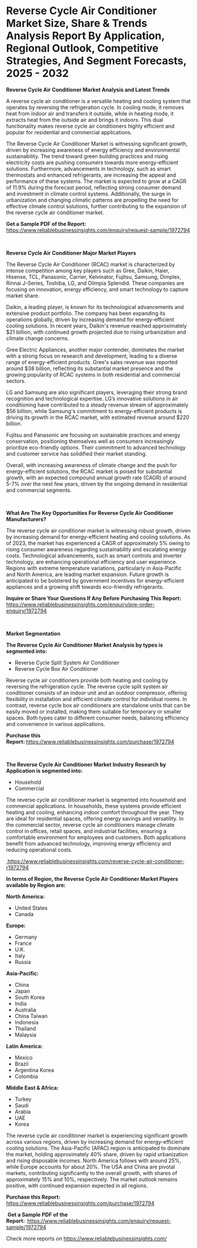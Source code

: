 <p><h1>Reverse Cycle Air Conditioner Market Size, Share & Trends Analysis Report By Application, Regional Outlook, Competitive Strategies, And Segment Forecasts, 2025 - 2032</h1></p><p><strong>Reverse Cycle Air Conditioner Market Analysis and Latest Trends</strong></p>
<p><p>A reverse cycle air conditioner is a versatile heating and cooling system that operates by reversing the refrigeration cycle. In cooling mode, it removes heat from indoor air and transfers it outside, while in heating mode, it extracts heat from the outside air and brings it indoors. This dual functionality makes reverse cycle air conditioners highly efficient and popular for residential and commercial applications.</p><p>The Reverse Cycle Air Conditioner Market is witnessing significant growth, driven by increasing awareness of energy efficiency and environmental sustainability. The trend toward green building practices and rising electricity costs are pushing consumers towards more energy-efficient solutions. Furthermore, advancements in technology, such as smart thermostats and enhanced refrigerants, are increasing the appeal and performance of these systems. The market is expected to grow at a CAGR of 11.9% during the forecast period, reflecting strong consumer demand and investment in climate control systems. Additionally, the surge in urbanization and changing climatic patterns are propelling the need for effective climate control solutions, further contributing to the expansion of the reverse cycle air conditioner market.</p></p>
<p><strong>Get a Sample PDF of the Report:&nbsp;</strong> <a href="https://www.reliablebusinessinsights.com/enquiry/request-sample/1972794?utm_campaign=2214&utm_medium=2&utm_source=Github&utm_content=ia&utm_term=08022025&utm_id=reverse-cycle-air-conditioner">https://www.reliablebusinessinsights.com/enquiry/request-sample/1972794</a></p>
<p>&nbsp;</p>
<p><strong>Reverse Cycle Air Conditioner Major Market Players</strong></p>
<p><p>The Reverse Cycle Air Conditioner (RCAC) market is characterized by intense competition among key players such as Gree, Daikin, Haier, Hisense, TCL, Panasonic, Carrier, Kelvinator, Fujitsu, Samsung, Dimplex, Rinnai J-Series, Toshiba, LG, and Olimpia Splendid. These companies are focusing on innovation, energy efficiency, and smart technology to capture market share.</p><p>Daikin, a leading player, is known for its technological advancements and extensive product portfolio. The company has been expanding its operations globally, driven by increasing demand for energy-efficient cooling solutions. In recent years, Daikin's revenue reached approximately $21 billion, with continued growth projected due to rising urbanization and climate change concerns.</p><p>Gree Electric Appliances, another major contender, dominates the market with a strong focus on research and development, leading to a diverse range of energy-efficient products. Gree's sales revenue was reported around $38 billion, reflecting its substantial market presence and the growing popularity of RCAC systems in both residential and commercial sectors.</p><p>LG and Samsung are also significant players, leveraging their strong brand recognition and technological expertise. LG’s innovative solutions in air conditioning have contributed to a steady revenue stream of approximately $56 billion, while Samsung's commitment to energy-efficient products is driving its growth in the RCAC market, with estimated revenue around $220 billion.</p><p>Fujitsu and Panasonic are focusing on sustainable practices and energy conservation, positioning themselves well as consumers increasingly prioritize eco-friendly options. Their commitment to advanced technology and customer service has solidified their market standing.</p><p>Overall, with increasing awareness of climate change and the push for energy-efficient solutions, the RCAC market is poised for substantial growth, with an expected compound annual growth rate (CAGR) of around 5-7% over the next few years, driven by the ongoing demand in residential and commercial segments.</p></p>
<p>&nbsp;</p>
<p><strong>What Are The Key Opportunities For Reverse Cycle Air Conditioner Manufacturers?</strong></p>
<p><p>The reverse cycle air conditioner market is witnessing robust growth, driven by increasing demand for energy-efficient heating and cooling solutions. As of 2023, the market has experienced a CAGR of approximately 5% owing to rising consumer awareness regarding sustainability and escalating energy costs. Technological advancements, such as smart controls and inverter technology, are enhancing operational efficiency and user experience. Regions with extreme temperature variations, particularly in Asia-Pacific and North America, are leading market expansion. Future growth is anticipated to be bolstered by government incentives for energy-efficient appliances and a growing shift towards eco-friendly refrigerants.</p></p>
<p><strong>Inquire or Share Your Questions If Any Before Purchasing This Report:</strong> <a href="https://www.reliablebusinessinsights.com/enquiry/pre-order-enquiry/1972794?utm_campaign=2214&utm_medium=2&utm_source=Github&utm_content=ia&utm_term=08022025&utm_id=reverse-cycle-air-conditioner">https://www.reliablebusinessinsights.com/enquiry/pre-order-enquiry/1972794</a></p>
<p>&nbsp;</p>
<p><strong>Market Segmentation</strong></p>
<p><strong>The Reverse Cycle Air Conditioner Market Analysis by types is segmented into:</strong></p>
<p><ul><li>Reverse Cycle Split System Air Conditioner</li><li>Reverse Cycle Box Air Conditioner</li></ul></p>
<p><p>Reverse cycle air conditioners provide both heating and cooling by reversing the refrigeration cycle. The reverse cycle split system air conditioner consists of an indoor unit and an outdoor compressor, offering flexibility in installation and efficient climate control for individual rooms. In contrast, reverse cycle box air conditioners are standalone units that can be easily moved or installed, making them suitable for temporary or smaller spaces. Both types cater to different consumer needs, balancing efficiency and convenience in various applications.</p></p>
<p><strong>Purchase this Report:&nbsp;</strong><a href="https://www.reliablebusinessinsights.com/purchase/1972794?utm_campaign=2214&utm_medium=2&utm_source=Github&utm_content=ia&utm_term=08022025&utm_id=reverse-cycle-air-conditioner">https://www.reliablebusinessinsights.com/purchase/1972794</a></p>
<p>&nbsp;</p>
<p><strong>The Reverse Cycle Air Conditioner Market Industry Research by Application is segmented into:</strong></p>
<p><ul><li>Household</li><li>Commercial</li></ul></p>
<p><p>The reverse cycle air conditioner market is segmented into household and commercial applications. In households, these systems provide efficient heating and cooling, enhancing indoor comfort throughout the year. They are ideal for residential spaces, offering energy savings and versatility. In the commercial sector, reverse cycle air conditioners manage climate control in offices, retail spaces, and industrial facilities, ensuring a comfortable environment for employees and customers. Both applications benefit from advanced technology, improving energy efficiency and reducing operational costs.</p></p>
<p><a href="https://www.reliablebusinessinsights.com/reverse-cycle-air-conditioner-r1972794?utm_campaign=2214&utm_medium=2&utm_source=Github&utm_content=ia&utm_term=08022025&utm_id=reverse-cycle-air-conditioner">&nbsp;https://www.reliablebusinessinsights.com/reverse-cycle-air-conditioner-r1972794</a></p>
<p><strong>In terms of Region, the Reverse Cycle Air Conditioner Market Players available by Region are:</strong></p>
<p>
    <p> <strong> North America: </strong>
        <ul>
            <li>United States</li>
            <li>Canada</li>
        </ul>
        </p> 
    <p> <strong> Europe: </strong>
        <ul>
            <li>Germany</li>
            <li>France</li>
            <li>U.K.</li>
            <li>Italy</li>
            <li>Russia</li>
        </ul>
        </p> 
    <p> <strong> Asia-Pacific: </strong>
        <ul>
            <li>China</li>
            <li>Japan</li>
            <li>South Korea</li>
            <li>India</li>
            <li>Australia</li>
            <li>China Taiwan</li>
            <li>Indonesia</li>
            <li>Thailand</li>
            <li>Malaysia</li>
        </ul>
        </p> 
    <p> <strong> Latin America: </strong>
        <ul>
            <li>Mexico</li>
            <li>Brazil</li>
            <li>Argentina Korea</li>
            <li>Colombia</li>
        </ul>
        </p> 
    <p> <strong> Middle East & Africa: </strong>
        <ul>
            <li>Turkey</li>
            <li>Saudi</li>
            <li>Arabia</li>
            <li>UAE</li>
            <li>Korea</li>
        </ul>
    </p>
    </p>
<p><p>The reverse cycle air conditioner market is experiencing significant growth across various regions, driven by increasing demand for energy-efficient cooling solutions. The Asia-Pacific (APAC) region is anticipated to dominate the market, holding approximately 40% share, driven by rapid urbanization and rising disposable incomes. North America follows with around 25%, while Europe accounts for about 20%. The USA and China are pivotal markets, contributing significantly to the overall growth, with shares of approximately 15% and 10%, respectively. The market outlook remains positive, with continued expansion expected in all regions.</p></p>
<p><strong>Purchase this Report: </strong><a href="https://www.reliablebusinessinsights.com/purchase/1972794?utm_campaign=2214&utm_medium=2&utm_source=Github&utm_content=ia&utm_term=08022025&utm_id=reverse-cycle-air-conditioner">https://www.reliablebusinessinsights.com/purchase/1972794</a></p>
<p>&nbsp;<strong>Get a Sample PDF of the Report:&nbsp;&nbsp;</strong><a href="https://www.reliablebusinessinsights.com/enquiry/request-sample/1972794?utm_campaign=2214&utm_medium=2&utm_source=Github&utm_content=ia&utm_term=08022025&utm_id=reverse-cycle-air-conditioner">https://www.reliablebusinessinsights.com/enquiry/request-sample/1972794</a></p>
<p><strong></strong></p>
<p>Check more reports on <a href="https://www.reliablebusinessinsights.com/?utm_campaign=2214&utm_medium=2&utm_source=Github&utm_content=ia&utm_term=08022025&utm_id=reverse-cycle-air-conditioner">https://www.reliablebusinessinsights.com/</a></p>